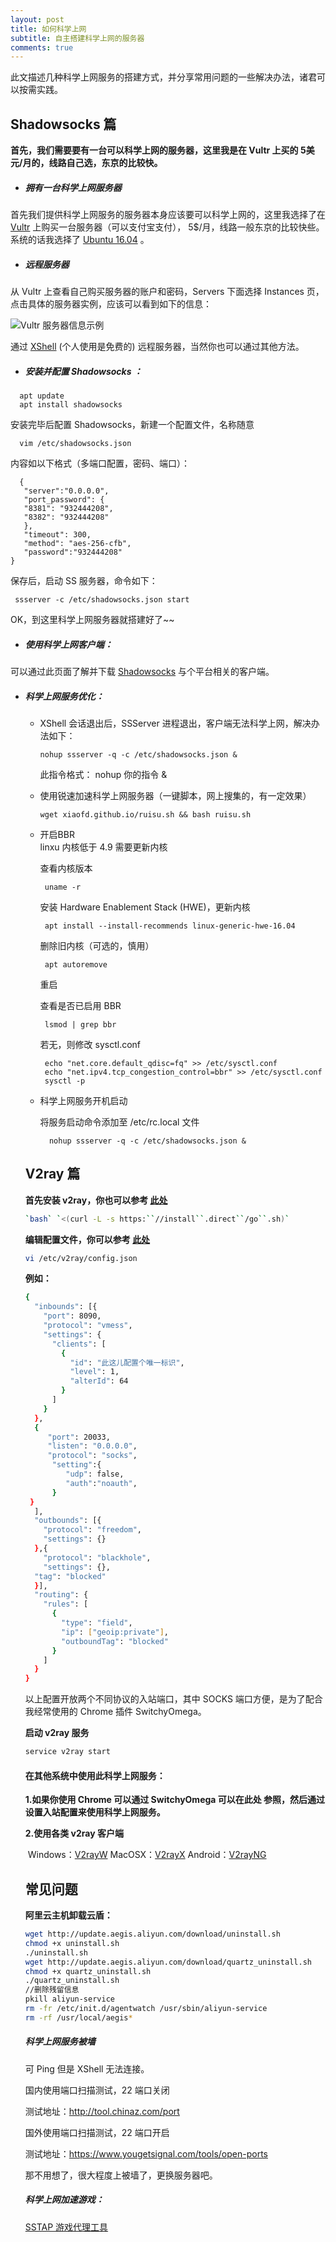 ```yaml
---
layout: post
title: 如何科学上网
subtitle: 自主搭建科学上网的服务器
comments: true
---
```

此文描述几种科学上网服务的搭建方式，并分享常用问题的一些解决办法，诸君可以按需实践。

## **Shadowsocks 篇**

**首先，我们需要要有一台可以科学上网的服务器，这里我是在 Vultr 上买的 5美元/月的，线路自己选，东京的比较快。**

[^更新]: Vultr 的服务器被墙的厉害，已换阿里云香港区 T5 突发性能实例 + 弹性公网IP（按流量收费）个人用。

* ##### 拥有一台科学上网服务器
 首先我们提供科学上网服务的服务器本身应该要可以科学上网的，这里我选择了在 [Vultr](https://www.vultr.com/?ref=7529541 "无耻的推广") 上购买一台服务器（可以支付宝支付）， 5$/月，线路一般东京的比较快些。  
系统的话我选择了 [Ubuntu 16.04](http://www.ubuntu.org.cn/download "获取 Ubunutu") 。

* ##### 远程服务器

 从 Vultr 上查看自己购买服务器的账户和密码，Servers 下面选择 Instances 页，点击具体的服务器实例，应该可以看到如下的信息：

![Vultr 服务器信息示例](/img/posts/science-internet/server-example.png "Vultr 服务器信息示例")

 通过 [XShell](https://www.netsarang.com/en/xshell/) (个人使用是免费的) 远程服务器，当然你也可以通过其他方法。

* ##### 安装并配置 Shadowsocks ：
``` shell
  apt update  
  apt install shadowsocks
```
 安装完毕后配置 Shadowsocks，新建一个配置文件，名称随意
 ``` shell
   vim /etc/shadowsocks.json
 ```
 内容如以下格式（多端口配置，密码、端口）：
 ``` shell
   {
    "server":"0.0.0.0",
    "port_password": {
    "8381": "932444208",
    "8382": "932444208"
    },
    "timeout": 300,
    "method": "aes-256-cfb",
    "password":"932444208"
 }
 ```
 保存后，启动 SS 服务器，命令如下：
  ``` shell
   ssserver -c /etc/shadowsocks.json start
  ```
OK，到这里科学上网服务器就搭建好了~~

* ##### 使用科学上网客户端：

 可以通过此页面了解并下载 [Shadowsocks](http://shadowsocks.org/en/download/clients.html) 与个平台相关的客户端。

 * ##### 科学上网服务优化：
   * XShell 会话退出后，SSServer 进程退出，客户端无法科学上网，解决办法如下：
        ``` shell
        nohup ssserver -q -c /etc/shadowsocks.json &
        ```
        此指令格式：   nohup 你的指令 &  

    * 使用锐速加速科学上网服务器（一键脚本，网上搜集的，有一定效果）
        ``` shell
        wget xiaofd.github.io/ruisu.sh && bash ruisu.sh
        ```
    * 开启BBR  
        linxu 内核低于 4.9 需要更新内核   

        查看内核版本
        ``` shell
         uname -r
        ```
        安装 Hardware Enablement Stack (HWE)，更新内核
        ``` shell
         apt install --install-recommends linux-generic-hwe-16.04
        ```
        删除旧内核（可选的，慎用）
        ``` shell
         apt autoremove
        ```
        重启

        查看是否已启用 BBR
        ``` shell
         lsmod | grep bbr
        ```
        若无，则修改 sysctl.conf
        ``` shell
         echo "net.core.default_qdisc=fq" >> /etc/sysctl.conf
         echo "net.ipv4.tcp_congestion_control=bbr" >> /etc/sysctl.conf
         sysctl -p
        ```
    * 科学上网服务开机启动  

         将服务启动命令添加至  /etc/rc.local 文件
        ``` shell
          nohup ssserver -q -c /etc/shadowsocks.json &
        ```
   
   ## **V2ray 篇**
   
   **首先安装 v2ray，你也可以参考 [此处](https://www.v2ray.com/chapter_00/install.html)**
   
   ```bash
   `bash` `<(curl -L -s https:``//install``.direct``/go``.sh)`
   ```
   
   **编辑配置文件，你可以参考 [此处](https://www.v2ray.com/chapter_02/)**
   
   ```bash
   vi /etc/v2ray/config.json
   ```
   
   **例如：**
   
   ```bash
   {
     "inbounds": [{
       "port": 8090,
       "protocol": "vmess",
       "settings": {
         "clients": [
           {
             "id": "此这儿配置个唯一标识",
             "level": 1,
             "alterId": 64
           }
         ]
       }
     },
     {
        "port": 20033,
        "listen": "0.0.0.0",
        "protocol": "socks",
         "setting":{
            "udp": false,
            "auth":"noauth",
         }
    }
     ],
     "outbounds": [{
       "protocol": "freedom",
       "settings": {}
     },{
       "protocol": "blackhole",
       "settings": {},
     "tag": "blocked"
     }],
     "routing": {
       "rules": [
         {
           "type": "field",
           "ip": ["geoip:private"],
           "outboundTag": "blocked"
         }
       ]
     }
   }
   ```
   
   以上配置开放两个不同协议的入站端口，其中 SOCKS 端口方便，是为了配合我经常使用的 Chrome 插件 SwitchyOmega。
   
   
   
   **启动 v2ray 服务**
   
   ```bash
   service v2ray start
   ```
   
   #### **在其他系统中使用此科学上网服务：**
   
   **1.如果你使用 Chrome 可以通过 SwitchyOmega  可以在此处 参照，然后通过设置入站配置来使用科学上网服务。**
   
   **2.使用各类 v2ray 客户端**
   
   ​    Windows：[V2rayW](https://github.com/Cenmrev/V2RayW)
   ​    MacOSX：[V2rayX](https://github.com/Cenmrev/V2RayX)
   ​    Android：[V2rayNG](https://github.com/2dust/v2rayNG)
   
   ## 常见问题
   
   **阿里云主机卸载云盾：**
   
   ```bash
   wget http://update.aegis.aliyun.com/download/uninstall.sh
   chmod +x uninstall.sh
   ./uninstall.sh
   wget http://update.aegis.aliyun.com/download/quartz_uninstall.sh
   chmod +x quartz_uninstall.sh
   ./quartz_uninstall.sh
   //删除残留信息
   pkill aliyun-service
   rm -fr /etc/init.d/agentwatch /usr/sbin/aliyun-service
   rm -rf /usr/local/aegis*
   ```
   
   
   
   ##### 科学上网服务被墙
   
   可 Ping 但是 XShell 无法连接。  
   
   国内使用端口扫描测试，22 端口关闭
   
      测试地址：http://tool.chinaz.com/port  
   
   国外使用端口扫描测试，22 端口开启
   
      测试地址：https://www.yougetsignal.com/tools/open-ports  
   
   那不用想了，很大程度上被墙了，更换服务器吧。
   
   ##### 科学上网加速游戏：
   
   [SSTAP 游戏代理工具](https://www.sockscap64.com/sstap-homepage-chinese-traditional/)